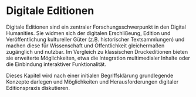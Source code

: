 # Digitale Editionen
 
Digitale Editionen sind ein zentraler Forschungsschwerpunkt in den Digital Humanities. Sie widmen sich der digitalen Erschlißeung, Edition und Veröffentlichung kultureller Güter (z.B. historischer Textsammlungen) und machen diese für Wissenschaft und Öffentlichkeit gleichermaßen zugänglich und nutzbar. Im Vergleich zu klassischen Druckeditionen bieten sie erweiterte Möglichkeiten, etwa die Integration multimedialer Inhalte oder die Einbindung interaktiver Funktionalität. 

Dieses Kapitel wird nach einer initialen Begriffsklärung grundlegende Konzepte darlegen und Möglichkeiten und Herausforderungen digitaler Editionspraxis diskutieren.